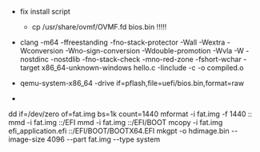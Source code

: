 - fix install script
    - cp /usr/share/ovmf/OVMF.fd bios.bin  !!!!!
- clang -m64 -ffreestanding -fno-stack-protector -Wall -Wextra -Wconversion -Wno-sign-conversion -Wdouble-promotion -Wvla -W -nostdinc -nostdlib -fno-stack-check -mno-red-zone -fshort-wchar  -target x86_64-unknown-windows hello.c -Iinclude -c -o compiled.o

- qemu-system-x86_64 -drive if=pflash,file=uefi/bios.bin,format=raw
- 
dd if=/dev/zero of=fat.img bs=1k count=1440
mformat -i fat.img -f 1440 ::
mmd -i fat.img ::/EFI
mmd -i fat.img ::/EFI/BOOT
mcopy -i fat.img efi_application.efi ::/EFI/BOOT/BOOTX64.EFI
mkgpt -o hdimage.bin --image-size 4096 --part fat.img --type system

